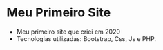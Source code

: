 # Meu Primeiro Site
- Meu primeiro site que criei em 2020
- Tecnologias utilizadas: Bootstrap, Css, Js e PHP.

